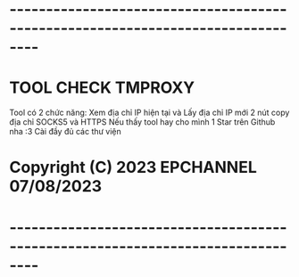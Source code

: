 # --------------------------------------------------------------------------------
# TOOL CHECK TMPROXY
Tool có 2 chức năng: Xem địa chỉ IP hiện tại và Lấy địa chỉ IP mới
2 nút copy địa chỉ SOCKS5 và HTTPS
Nếu thấy tool hay cho mình 1 Star trên Github nha :3 
Cài đầy đủ các thư viện
# Copyright (C) 2023 EPCHANNEL 07/08/2023
# --------------------------------------------------------------------------------
